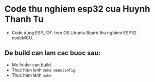 # Code thu nghiem esp32 cua Huynh Thanh Tu

- Code dung ESP_IDF. tren OS Ubuntu.Board thu nghiem ESP32 nodeMCU.

## De build can lam cac buoc sau:

- Mo folder can build.
- Thuc hien lenh ```make menuconfig```.
- Thuc hien lenh ```make```




